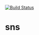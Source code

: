 [![Build Status](https://travis-ci.org/s12v/sns.svg?branch=master)](https://travis-ci.org/s12v/sns)
# sns


